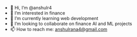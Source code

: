 - 👋 Hi, I’m @anshulr4
- 👀 I’m interested in finance
- 🌱 I’m currently learning web development
- 💞️ I’m looking to collaborate on finance AI and ML projects
- 📫 How to reach me: anshulrana4@gmail.com

<!---
anshulr4/anshulr4 is a ✨ special ✨ repository because its `README.md` (this file) appears on your GitHub profile.
You can click the Preview link to take a look at your changes.
--->
